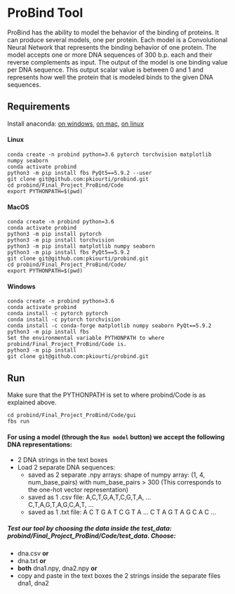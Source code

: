 # ProBind Tool
ProBind has the ability to model the behavior of the binding of proteins. It can produce several models, one per protein. Each model is a Convolutional Neural Network that represents the binding behavior of one protein. The model accepts one or more DNA sequences of 300 b.p. each and their reverse complements as input. The output of the model is one binding value per DNA sequence. This output scalar value is between 0 and 1 and represents how well the protein that is modeled binds to the given DNA sequences.

## Requirements
Install anaconda: [on windows](https://docs.anaconda.com/anaconda/install/windows/), [on mac](https://docs.anaconda.com/anaconda/install/mac-os/), [on linux](https://docs.anaconda.com/anaconda/install/linux/)

#### Linux
```
conda create -n probind python=3.6 pytorch torchvision matplotlib numpy seaborn 
conda activate probind
python3 -m pip install fbs PyQt5==5.9.2 --user
git clone git@github.com:pkiourti/probind.git
cd probind/Final_Project_ProBind/Code
export PYTHONPATH=$(pwd)
```

#### MacOS
```
conda create -n probind python=3.6
conda activate probind
python3 -m pip install pytorch 
python3 -m pip install torchvision
python3 -m pip install matplotlib numpy seaborn
python3 -m pip install fbs PyQt5==5.9.2
git clone git@github.com:pkiourti/probind.git
cd probind/Final_Project_ProBind/Code/
export PYTHONPATH=$(pwd)
```
#### Windows
```
conda create -n probind python=3.6
conda activate probind
conda install -c pytorch pytorch
conda install -c pytorch torchvision
conda install -c conda-forge matplotlib numpy seaborn PyQt==5.9.2
python3 -m pip install fbs
Set the environmental variable PYTHONPATH to where probind/Final_Project_ProBind/Code is.
python3 -m pip install
git clone git@github.com:pkiourti/probind.git
```

## Run
Make sure that the PYTHONPATH is set to where probind/Code is as explained above.
```
cd probind/Final_Project_ProBind/Code/gui
fbs run
```
#### For using a model (through the `Run model` button) we accept the following DNA representations:
- 2 DNA strings in the text boxes
- Load 2 separate DNA sequences:
	- saved as 2 separate .npy arrays:
	 shape of numpy array: (1, 4, num_base_pairs) 
	 with num_base_pairs > 300
	 (This corresponds to the one-hot vector representation)
	- saved as 1 .csv file: 
	A,C,T,G,A,T,C,G,T,A, …  
	C,T,A,G,T,A,G,C,A,T, … 
	- saved as 1 .txt file:
	A C T G A T C G T A … 
	C T A G T A G C A C … 

##### Test our tool by choosing the data inside the test_data:  probind/Final_Project_ProBind/Code/test_data. Choose:
- dna.csv **or**
- dna.txt **or**
- **both** dna1.npy, dna2.npy **or**
- copy and paste in the text boxes the 2 strings inside the separate files dna1, dna2
